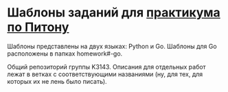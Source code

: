 # Шаблоны заданий для [практикума по Питону](https://github.com/Dementiy/Dementiy.github.io)

Шаблоны представлены на двух языках: Python и Go. Шаблоны для Go расположены в папках homework#-go.

Общий репозиторий группы K3143. Описания для отдельных работ лежат в ветках с соответствующими названиями (ну, для тех, для которых их не лень было писать).